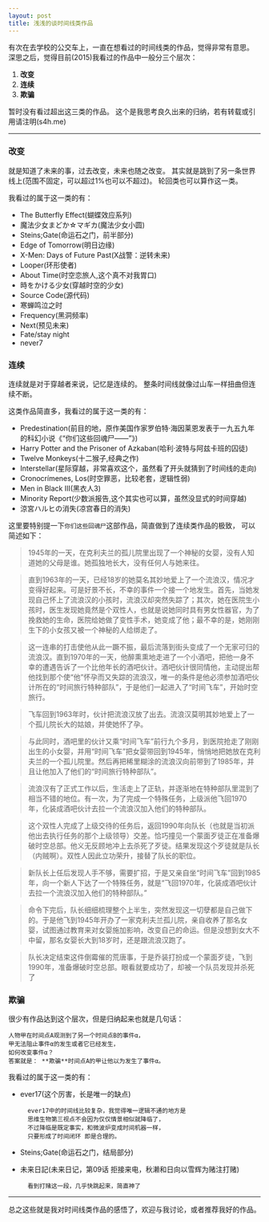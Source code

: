 ```yaml
---
layout: post
title: 浅浅的谈时间线类作品
---
```


有次在去学校的公交车上，一直在想看过的时间线类的作品，觉得非常有意思。
深思之后，觉得目前(2015)我看过的作品中一般分三个层次：

1. **改变**
2. **连续**
3. **欺骗**

暂时没有看过超出这三类的作品。
这个是我思考良久出来的归纳，若有转载或引用请注明(s4h.me)

---

### 改变

就是知道了未来的事，过去改变，未来也随之改变。
其实就是跳到了另一条世界线上(范围不固定，可以超过1%也可以不超过)。
轮回类也可以算作这一类。

我看过的属于这一类的有：

- The Butterfly Effect(蝴蝶效应系列)
- 魔法少女まどか☆マギカ(魔法少女小圆)
- Steins;Gate(命运石之门，前半部分)
- Edge of Tomorrow(明日边缘)
- X-Men: Days of Future Past(X战警：逆转未来)
- Looper(环形使者)
- About Time(时空恋旅人,这个真不对我胃口)
- 時をかける少女(穿越时空的少女)
- Source Code(源代码)
- 寒蝉鸣泣之时
- Frequency(黑洞频率)
- Next(预见未来)
- Fate/stay night
- never7

### 连续

连续就是对于穿越者来说，记忆是连续的。
整条时间线就像过山车一样扭曲但连续不断。

这类作品简直多，我看过的属于这一类的有：

- Predestination(前目的地，原作美国作家罗伯特·海因莱恩发表于一九五九年的科幻小说《“你们这些回魂尸——”》)
- Harry Potter and the Prisoner of Azkaban(哈利·波特与阿兹卡班的囚徒)
- Twelve Monkeys(十二猴子,经典之作)
- Interstellar(星际穿越，非常喜欢这个，虽然看了开头就猜到了时间线的走向)
- Cronocrímenes, Los(时空罪恶，比较老套，逻辑性弱)
- Men in Black III(黑衣人3)
- Minority Report(少数派报告,这个其实也可以算，虽然没显式的时间穿越)
- 涼宮ハルヒの消失(凉宫春日的消失)

这里要特别提一下`你们这些回魂尸`这部作品，简直做到了连续类作品的极致，
可以简述如下：
> 1945年的一天，在克利夫兰的孤儿院里出现了一个神秘的女婴，没有人知道她的父母是谁。她孤独地长大，没有任何人与她来往。

> 直到1963年的一天，已经18岁的她莫名其妙地爱上了一个流浪汉，情况才变得好起来。可是好景不长，不幸的事件一个接一个地发生。首先，当她发现自己怀上了流浪汉的小孩时，流浪汉却突然失踪了；其次，她在医院生小孩时，医生发现她竟然是个双性人，也就是说她同时具有男女性器官，为了挽救她的生命，医院给她做了变性手术，她变成了他；最不幸的是，她刚刚生下的小女孩又被一个神秘的人给绑走了。

> 这一连串的打击使他从此一蹶不振，最后流落到街头变成了一个无家可归的流浪汉。直到1970年的一天，他醉熏熏地走进了一个小酒吧，把他一身不幸的遭遇告诉了一个比他年长的酒吧伙计。酒吧伙计很同情他，主动提出帮他找到那个使“他”怀孕而又失踪的流浪汉，唯一的条件是他必须参加酒吧伙计所在的“时间旅行特种部队”，于是他们一起进入了“时间飞车”，开始时空旅行。

> 飞车回到1963年时，伙计把流浪汉放了出去。流浪汉莫明其妙地爱上了一个孤儿院长大的姑娘，并使她怀了孕。

> 与此同时，酒吧里的伙计又乘“时间飞车”前行九个多月，到医院抢走了刚刚出生的小女婴，并用“时间飞车”把女婴带回到1945年，悄悄地把她放在克利夫兰的一个孤儿院里。然后再把稀里糊涂的流浪汉向前带到了1985年，并且让他加入了他们的“时间旅行特种部队”。

> 流浪汉有了正式工作以后，生活走上了正轨，并逐渐地在特种部队里混到了相当不错的地位。有一次，为了完成一个特殊任务，上级派他飞回1970年，化装成酒吧伙计去拉一个流浪汉加入他们的特种部队。

> 这个双性人完成了上级交待的任务后，返回1990年向队长（也就是当初派他出去执行任务的那个上级领导）交差。恰巧撞见一个蒙面歹徒正在准备爆破时空总部。他义无反顾地冲上去杀死了歹徒。结果发现这个歹徒就是队长（内贼啊）。双性人因此立功荣升，接替了队长的职位。

> 新队长上任后发现人手不够，需要扩招，于是又亲自坐“时间飞车”回到1985年，向一个新人下达了一个特殊任务，就是“飞回1970年，化装成酒吧伙计去拉一个流浪汉加入他们的特种部队。”

> 命令下完后，队长细细梳理整个上半生，突然发现这一切孽都是自己做下的。于是他飞到1945年开办了一家克利夫兰孤儿院，亲自收养了那名女婴，试图通过教育来对女婴施加影响，改变自己的命运。但是没想到女大不中留，那名女婴长大到18岁时，还是跟流浪汉跑了。

> 队长决定结束这件倒霉催的荒唐事，于是乔装打扮成一个蒙面歹徒，飞到1990年，准备爆破时空总部。眼看就要成功了，却被一个队员发现并杀死了


### 欺骗

很少有作品达到这个层次，但是归纳起来也就是几句话：

    人物甲在时间点A观测到了另一个时间点B的事件α，
    甲无法阻止事件α的发生或者它已经发生，
    如何改变事件α？
    答案就是： **欺骗**时间点A的甲让他以为发生了事件α。

我看过的属于这一类的有：

- ever17(这个厉害，长是唯一的缺点)

        ever17中的时间线比较复杂，我觉得唯一逻辑不通的地方是 
        思维生物第三视点不会因为仅仅情景相似就降临了，
        不过降临是既定事实，和微波炉变成时间机器一样，
        只要形成了时间闭环 即是合理的。
- Steins;Gate(命运石之门，结局部分)
- 未来日記(未来日记，第09话 拒接来电，秋濑和日向以雪辉为赌注打赌)

        看到打赌这一段，几乎快跳起来，简直神了

---
总之这些就是我对时间线类作品的感悟了，欢迎与我讨论，或者推荐我好的作品。
